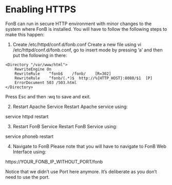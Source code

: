Enabling HTTPS
==================

FonB can run in secure HTTP environment with minor changes to the system where FonB is installed. You will have to follow the following steps to make this happen:

1. Create /etc/httpd/conf.d/fonb.conf
Create a new file using vi /etc/httpd/conf.d/fonb.conf, go to insert mode by pressing ‘a’ and then put the following in there:

```
<Directory "/var/www/html">
    RewriteEngine On
    RewriteRule    ^fonb$	 /fonb/    [R=302]
    RewriteRule    ^fonb/(.*)$  http://%{HTTP_HOST}:8080/$1  [P]
    ErrorDocument 503 /503.html
</Directory>
```

Press Esc and then :wq to save and exit.

2. Restart Apache Service
Restart Apache service using:

service httpd restart

3. Restart FonB Service
Restart FonB Service using:

service phoneb restart

4. Navigate to FonB
Please note that you will have to navigate to FonB Web Interface using:

https://YOUR_FONB_IP_WITHOUT_PORT/fonb

Notice that we didn’t use Port here anymore. It’s deliberate as you don’t need to use the port.
